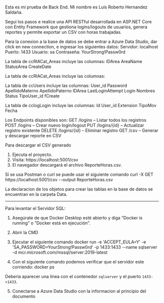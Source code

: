 Esta es mi prueba de Back End. Mi nombre es Luis Roberto Hernandez Saldaña.

Segui los pasos e realice una API RESTful desarrollada en ASP.NET Core con Entity Framework que gestiona logins/logouts de usuarios, genera reportes y permite exportar un CSV con horas trabajadas.

Para la conexion a la base de datos se debe entrar a Azure Data Studio, dar click en new connection, e ingresar los siguientes datos:
Servidor: localhost
Puerto: 1433
Usuario: sa
Contraseña: YourStrong!Passw0rd

La tabla de ccRIACat_Areas incluye las columnas:
IDArea
AreaName
StatusArea
CreateDate

La tabla de ccRIACat_Areas incluye las columnas:

La tabla de ccUsers incluye las columnas:
User_id
Password
ApellidoMaterno
ApellidoPaterno
IDArea
LastLoginAttempt
Login
Nombres
Status
TipoUser_id
fCreate

La tabla de cclogLogin incluye las columnas:
Id
User_id
Extension
TipoMov
Fecha


Los Endpoints disponibles son:
GET /logins – Listar todos los registros
POST /logins – Crear nuevo login/logout
PUT /logins/{id} – Actualizar registro existente
DELETE /logins/{id} – Eliminar registro
GET /csv – Generar y descargar reporte en CSV

Para descargar el CSV generado
1. Ejecuta el proyecto.
2. Visita: https://localhost:5001/csv
3. El navegador descargará el archivo ReporteHoras.csv.

Si se usa Postman o curl se puede usar el siguiente comando
curl -X GET https://localhost:5001/csv --output ReporteHoras.csv

La declaracion de los objetos para crear las tablas en la base de datos se encuentran en la carpeta Data.

--------------------------------------------------------------------------------------------------

Para levantar el Servidor SQL:

1. Asegúrate de que Docker Desktop esté abierto y diga “Docker is running” o “Docker está en ejecución”.

2. Abrir la CMD

3. Ejecutar el siguiente comando
docker run -e 'ACCEPT_EULA=Y' -e 'SA_PASSWORD=YourStrong!Passw0rd' -p 1433:1433 --name sqlserver -d mcr.microsoft.com/mssql/server:2019-latest

4. Con el siguiente comando podemos verificar que el servidor este corriendo:
docker ps

Deberia aparecer una línea con el contenedor `sqlserver` y el puerto `1433->1433`.

5. Conectarse a Azure Data Studio con la informacion al principio del documento
